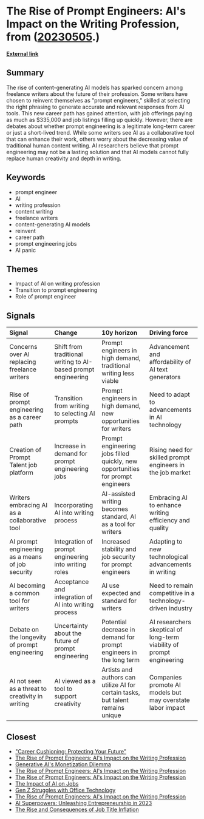 # __The Rise of Prompt Engineers: AI's Impact on the Writing Profession__, from ([20230505](https://kghosh.substack.com/p/20230505).)

__[External link](https://www.vice.com/en/article/n7ebkz/writers-are-becoming-ai-prompt-engineers-a-job-which-may-or-may-not-exist?mc_cid=b71f549f27&mc_eid=794406189d)__



## Summary

The rise of content-generating AI models has sparked concern among freelance writers about the future of their profession. Some writers have chosen to reinvent themselves as "prompt engineers," skilled at selecting the right phrasing to generate accurate and relevant responses from AI tools. This new career path has gained attention, with job offerings paying as much as $335,000 and job listings filling up quickly. However, there are debates about whether prompt engineering is a legitimate long-term career or just a short-lived trend. While some writers see AI as a collaborative tool that can enhance their work, others worry about the decreasing value of traditional human content writing. AI researchers believe that prompt engineering may not be a lasting solution and that AI models cannot fully replace human creativity and depth in writing.

## Keywords

* prompt engineer
* AI
* writing profession
* content writing
* freelance writers
* content-generating AI models
* reinvent
* career path
* prompt engineering jobs
* AI panic

## Themes

* Impact of AI on writing profession
* Transition to prompt engineering
* Role of prompt engineer

## Signals

| Signal                                           | Change                                                        | 10y horizon                                                                     | Driving force                                                         |
|:-------------------------------------------------|:--------------------------------------------------------------|:--------------------------------------------------------------------------------|:----------------------------------------------------------------------|
| Concerns over AI replacing freelance writers     | Shift from traditional writing to AI-based prompt engineering | Prompt engineers in high demand, traditional writing less viable                | Advancement and affordability of AI text generators                   |
| Rise of prompt engineering as a career path      | Transition from writing to selecting AI prompts               | Prompt engineers in high demand, new opportunities for writers                  | Need to adapt to advancements in AI technology                        |
| Creation of Prompt Talent job platform           | Increase in demand for prompt engineering jobs                | Prompt engineering jobs filled quickly, new opportunities for prompt engineers  | Rising need for skilled prompt engineers in the job market            |
| Writers embracing AI as a collaborative tool     | Incorporating AI into writing process                         | AI-assisted writing becomes standard, AI as a tool for writers                  | Embracing AI to enhance writing efficiency and quality                |
| AI prompt engineering as a means of job security | Integration of prompt engineering into writing roles          | Increased stability and job security for prompt engineers                       | Adapting to new technological advancements in writing                 |
| AI becoming a common tool for writers            | Acceptance and integration of AI into writing process         | AI use expected and standard for writers                                        | Need to remain competitive in a technology-driven industry            |
| Debate on the longevity of prompt engineering    | Uncertainty about the future of prompt engineering            | Potential decrease in demand for prompt engineers in the long term              | AI researchers skeptical of long-term viability of prompt engineering |
| AI not seen as a threat to creativity in writing | AI viewed as a tool to support creativity                     | Artists and authors can utilize AI for certain tasks, but talent remains unique | Companies promote AI models but may overstate labor impact            |

## Closest

* ["Career Cushioning: Protecting Your Future"](9f6a82373421931ea7e960ae526ff457)
* [The Rise of Prompt Engineers: AI's Impact on the Writing Profession](7deb1de0960ac64f860d34b9a353deb5)
* [Generative AI's Monetization Dilemma](0c6842166e382f4956d21e22b38fa9c2)
* [The Rise of Prompt Engineers: AI's Impact on the Writing Profession](7deb1de0960ac64f860d34b9a353deb5)
* [The Rise of Prompt Engineers: AI's Impact on the Writing Profession](7deb1de0960ac64f860d34b9a353deb5)
* [The Impact of AI on Jobs](17cff4adea214f71c7a5eed15307b0e7)
* [Gen Z Struggles with Office Technology](84e4f59e4eb3832250963e8ac00bf768)
* [The Rise of Prompt Engineers: AI's Impact on the Writing Profession](7deb1de0960ac64f860d34b9a353deb5)
* [AI Superpowers: Unleashing Entrepreneurship in 2023](a40580730388900810b4496ff9891dc9)
* [The Rise and Consequences of Job Title Inflation](44cf553e3e10402a0686ceb5ba819f81)